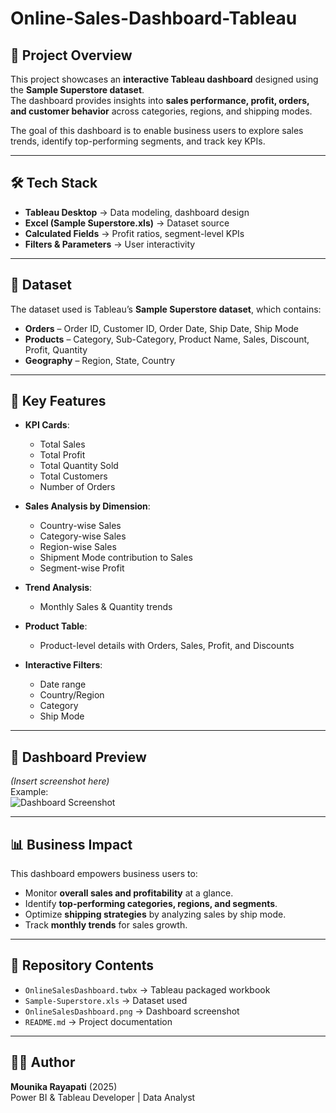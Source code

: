 # Online-Sales-Dashboard-Tableau

## 📌 Project Overview
This project showcases an **interactive Tableau dashboard** designed using the **Sample Superstore dataset**.  
The dashboard provides insights into **sales performance, profit, orders, and customer behavior** across categories, regions, and shipping modes.  

The goal of this dashboard is to enable business users to explore sales trends, identify top-performing segments, and track key KPIs.

---

## 🛠️ Tech Stack
- **Tableau Desktop** → Data modeling, dashboard design  
- **Excel (Sample Superstore.xls)** → Dataset source  
- **Calculated Fields** → Profit ratios, segment-level KPIs  
- **Filters & Parameters** → User interactivity  

---

## 📂 Dataset
The dataset used is Tableau’s **Sample Superstore dataset**, which contains:  
- **Orders** – Order ID, Customer ID, Order Date, Ship Date, Ship Mode  
- **Products** – Category, Sub-Category, Product Name, Sales, Discount, Profit, Quantity  
- **Geography** – Region, State, Country  

---

## 🔑 Key Features
- **KPI Cards**:  
  - Total Sales  
  - Total Profit  
  - Total Quantity Sold  
  - Total Customers  
  - Number of Orders  

- **Sales Analysis by Dimension**:  
  - Country-wise Sales  
  - Category-wise Sales  
  - Region-wise Sales  
  - Shipment Mode contribution to Sales  
  - Segment-wise Profit  

- **Trend Analysis**:  
  - Monthly Sales & Quantity trends  

- **Product Table**:  
  - Product-level details with Orders, Sales, Profit, and Discounts  

- **Interactive Filters**:  
  - Date range  
  - Country/Region  
  - Category  
  - Ship Mode  

---

## 📸 Dashboard Preview
*(Insert screenshot here)*  
Example:  
![Dashboard Screenshot]([Screenshots/OnlineSalesDashboard.png](https://github.com/rayapatimounika/Online-Sales-Dashboard-Tableau/blob/main/Online%20Sales%20Dashboard.png))

---

## 📊 Business Impact
This dashboard empowers business users to:  
- Monitor **overall sales and profitability** at a glance.  
- Identify **top-performing categories, regions, and segments**.  
- Optimize **shipping strategies** by analyzing sales by ship mode.  
- Track **monthly trends** for sales growth.  

---

## 📂 Repository Contents
- `OnlineSalesDashboard.twbx` → Tableau packaged workbook  
- `Sample-Superstore.xls` → Dataset used  
- `OnlineSalesDashboard.png` → Dashboard screenshot  
- `README.md` → Project documentation  

---

## 👩‍💻 Author
**Mounika Rayapati** (2025)  
Power BI & Tableau Developer | Data Analyst  


